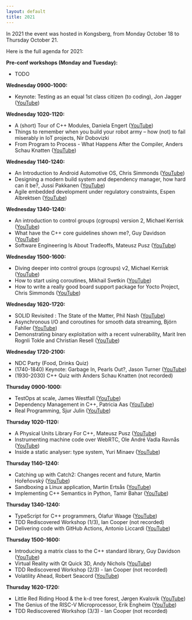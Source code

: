```yaml
---
layout: default
title: 2021
---
```


In 2021 the event was hosted in Kongsberg, from Monday October 18 to Thursday October 21.

Here is the full agenda for 2021:

__Pre-conf workshops (Monday and Tuesday):__
- TODO

__Wednesday 0900-1000:__

- Keynote: Testing as an equal 1st class citizen (to coding), Jon Jagger ([YouTube](https://youtu.be/1u6DdiFFH6Q))

__Wednesday 1020-1120:__

- A (short) Tour of C++ Modules, Daniela Engert ([YouTube](https://youtu.be/XAL4GlBt_Yk))
- Things to remember when you build your robot army – how (not) to fail miserably in IoT projects, Nir Dobovizki
- From Program to Process - What Happens After the Compiler, Anders Schau Knatten ([YouTube](https://youtu.be/fGnbGX88z3Y))

__Wednesday 1140-1240:__

- An Introduction to Android Automotive OS, Chris Simmonds ([YouTube](https://youtu.be/KVM5njlZ4sM))
- Designing a modern build system and dependency manager, how hard can it be?,  Jussi Pakkanen ([YouTube](https://youtu.be/B6LSdboN_wM))
- Agile embedded development under regulatory constraints, Espen Albrektsen ([YouTube](https://youtu.be/AzQQPyBwNyo))

__Wednesday 1340-1240:__

- An introduction to control groups (cgroups) version 2, Michael Kerrisk ([YouTube](https://youtu.be/kcnFQgg9ToY))
- What have the C++ core guidelines shown me?, Guy Davidson ([YouTube](https://youtu.be/_RXU-hAS87U))
- Software Engineering Is About Tradeoffs, Mateusz Pusz ([YouTube](https://youtu.be/BUUWEkpGWsM))

__Wednesday 1500-1600:__

- Diving deeper into control groups (cgroups) v2, Michael Kerrisk ([YouTube](https://youtu.be/Clr_MQwaJtA))
- How to start using coroutines, Mikhail Svetkin ([YouTube](https://youtu.be/6AIYIf5Vr18))
- How to write a really good board support package for Yocto Project, Chris Simmonds ([YouTube](https://youtu.be/s5U4c2_ChrA))

__Wednesday 1620-1720:__

- SOLID Revisited : The State of the Matter, Phil Nash ([YouTube](https://youtu.be/Ko0eV7BGcXs))
- Asynchronous I/O and coroutines for smooth data streaming, Björn Fahller ([YouTube](https://youtu.be/uPJFj3b8RN0))
- Demonstrating binary exploitation with a recent vulnerability, Marit Iren Rognli Tokle and Christian Resell ([YouTube](https://youtu.be/PD-Q0nhkegM))

__Wednesday 1720-2100:__

- NDC Party (Food, Drinks Quiz)
- (1740-1840) Keynote: Garbage In, Pearls Out?, Jason Turner ([YouTube](https://www.youtube.com/live/GBJrgAKmG8U))
- (1930-2030) C++ Quiz with Anders Schau Knatten (not recorded)

__Thursday 0900-1000:__

- TestOps at scale, James Westfall ([YouTube](https://youtu.be/oQbBSOs1EHw))
- Dependency Management in C++, Patricia Aas ([YouTube](https://youtu.be/9mPEdpUNZfc))
- Real Programming, Sjur Julin ([YouTube](https://youtu.be/uyaYBD8-xq0))

__Thursday 1020-1120:__

- A Physical Units Library For C++, Mateusz Pusz ([YouTube](https://youtu.be/nudq58d0TFc))
- Instrumenting machine code over WebRTC, Ole André Vadla Ravnås ([YouTube](https://youtu.be/HB_wfa1F31o))
- Inside a static analyser: type system, Yuri Minaev ([YouTube](https://youtu.be/36MEItqw328))

__Thursday 1140-1240:__

- Catching up with Catch2: Changes recent and future, Martin Hořeňovský ([YouTube](https://youtu.be/uKDXwKe0fyo))
- Sandboxing a Linux application, Martin Ertsås ([YouTube](https://youtu.be/SxK-hccyoTcj))
- Implementing C++ Semantics in Python, Tamir Bahar ([YouTube](https://youtu.be/HalN3dTUnL8))

__Thursday 1340-1240:__

- TypeScript for C++ programmers, Ólafur Waage ([YouTube](https://youtu.be/z-zPTWp6xbY))
- TDD Rediscovered Workshop (1/3), Ian Cooper (not recorded)
- Delivering code with GitHub Actions, Antonio Liccardi ([YouTube](https://youtu.be/U1NNgQaC300))

__Thursday 1500-1600:__

- Introducing a matrix class to the C++ standard library, Guy Davidson ([YouTube](https://youtu.be/KfYkkQJF_wkj))
- Virtual Reality with Qt Quick 3D, Andy Nichols ([YouTube](https://youtu.be/bUZ_tTy7Seo))
- TDD Rediscovered Workshop (2/3) - Ian Cooper (not recorded)
- Volatility Ahead, Robert Seacord ([YouTube](https://youtu.be/fVzk4JY2w-M))

__Thursday 1620-1720:__

- Little Red Riding Hood & the k-d tree forest, Jørgen Kvalsvik ([YouTube](https://youtu.be/NS87tWsbyPQ))
- The Genius of the RISC-V Microprocessor, Erik Engheim ([YouTube](https://youtu.be/v0ssX-JiV-s))
- TDD Rediscovered Workshop (3/3) - Ian Cooper (not recorded)
